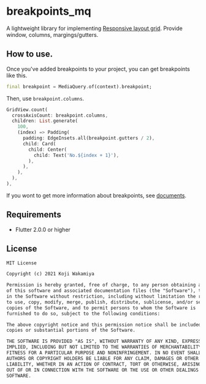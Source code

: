 # breakpoints_mq

A lightweight library for implementing [Responsive layout grid](https://material.io/design/layout/responsive-layout-grid.html). Provide window, columns, margings/gutters.

## How to use.

Once you've added breakpoints to your project, you can get breakpoints like this.

```dart
final breakpoint = MediaQuery.of(context).breakpoint;
```

Then, use `breakpoint.columns`.

```dart
GridView.count(
  crossAxisCount: breakpoint.columns,
  children: List.generate(
    100,
    (index) => Padding(
      padding: EdgeInsets.all(breakpoint.gutters / 2),
      child: Card(
        child: Center(
          child: Text('No.${index + 1}'),
        ),
      ),
    ),
  ),
),
```

If you wont to get more information about breakpoints, see [documents](https://material.io/design/layout/responsive-layout-grid.html#breakpoints).

## Requirements

- Flutter 2.0.0 or higher

## License

```txt
MIT License

Copyright (c) 2021 Koji Wakamiya

Permission is hereby granted, free of charge, to any person obtaining a copy
of this software and associated documentation files (the "Software"), to deal
in the Software without restriction, including without limitation the rights
to use, copy, modify, merge, publish, distribute, sublicense, and/or sell
copies of the Software, and to permit persons to whom the Software is
furnished to do so, subject to the following conditions:

The above copyright notice and this permission notice shall be included in all
copies or substantial portions of the Software.

THE SOFTWARE IS PROVIDED "AS IS", WITHOUT WARRANTY OF ANY KIND, EXPRESS OR
IMPLIED, INCLUDING BUT NOT LIMITED TO THE WARRANTIES OF MERCHANTABILITY,
FITNESS FOR A PARTICULAR PURPOSE AND NONINFRINGEMENT. IN NO EVENT SHALL THE
AUTHORS OR COPYRIGHT HOLDERS BE LIABLE FOR ANY CLAIM, DAMAGES OR OTHER
LIABILITY, WHETHER IN AN ACTION OF CONTRACT, TORT OR OTHERWISE, ARISING FROM,
OUT OF OR IN CONNECTION WITH THE SOFTWARE OR THE USE OR OTHER DEALINGS IN THE
SOFTWARE.
```